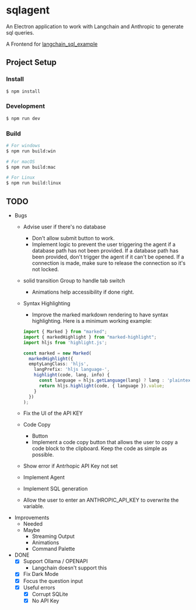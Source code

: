 # sqlagent

An Electron application to work with Langchain and Anthropic to generate sql queries.

A Frontend for [langchain_sql_example](https://github.com/RyanGreenup/langchain_sql_example)

## Project Setup

### Install

```bash
$ npm install
```

### Development

```bash
$ npm run dev
```

### Build

```bash
# For windows
$ npm run build:win

# For macOS
$ npm run build:mac

# For Linux
$ npm run build:linux
```

## TODO

- Bugs
  - Advise user if there's no database
    - Don't allow submit button to work.
    - Implement logic to prevent the user triggering the agent if a database path has not been provided. If a database path has been provided, don't trigger the agent if it can't be opened. If a connection is made, make sure to release the connection so it's not locked.
  - solid transition Group to handle tab switch
    - Animations help accessibility if done right.
  - Syntax Highlighting
      - Improve the marked markdown rendering to have syntax highlighting. Here is a minimum working example:

      ```ts
      import { Marked } from "marked";
      import { markedHighlight } from "marked-highlight";
      import hljs from 'highlight.js';

      const marked = new Marked(
        markedHighlight({
        emptyLangClass: 'hljs',
          langPrefix: 'hljs language-',
          highlight(code, lang, info) {
            const language = hljs.getLanguage(lang) ? lang : 'plaintext';
            return hljs.highlight(code, { language }).value;
          }
        })
      );

      ```


  - Fix the UI of the API KEY
  - Code Copy
    - Button
    - Implement a code copy button that allows the user to copy a code block to the clipboard. Keep the code as simple as possible.
  - Show error if Antrhopic API Key not set
  - Implement Agent
  - Implement SQL generation
  - Allow the user to enter an ANTHROPIC_API_KEY to overwrite the variable.
- Improvements
  - Needed
  - Maybe
    - Streaming Output
    - Animations
    - Command Palette
- DONE
  - [X] Support Ollama / OPENAPI
    - Langchain doesn't support this
  - [X] Fix Dark Mode
  - [X] Focus the question input
  - [X] Useful errors
    - [X] Corrupt SQLite
    - [X] No API Key
